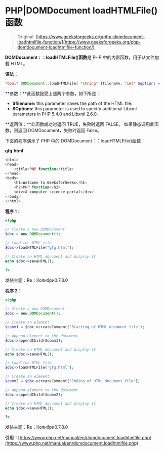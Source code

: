 # PHP|DOMDocument loadHTMLFile()函数

> Original: [https://www.geeksforgeeks.org/php-domdocument-loadhtmlfile-function/](https://www.geeksforgeeks.org/php-domdocument-loadhtmlfile-function/)

**DOMDocument：：loadHTMLFile()函数**是 PHP 中的内置函数，用于从文件加载 HTML。

**语法：**

```php
*bool* DOMDocument::loadHTMLFile( *string* $filename, *int* $options = 0 )
```

**参数：**此函数接受上述两个参数，如下所述：

*   **$filename:** this parameter saves the path of the HTML file.
*   **$Options:** this parameter is used to specify additional Libxml parameters in PHP 5.4.0 and Libxml 2.6.0.

**返回值：**此函数成功时返回 TRUE，失败时返回 FALSE。 如果静态调用此函数，则返回 DOMDocument，失败时返回 False。

下面的程序演示了 PHP 中的 DOMDocument：：loadHTMLFile()函数：

**gfg.html**

```php
<html>
<head>
    <title>PHP function</title>
</head>
<body>
    <h1>Welcome to GeeksforGeeks</h1>
    <h2>PHP function</h2>
    <div>A computer science portal</div>
</body>    
</html>
```

**程序 1：**

```php
<?php

// Create a new DOMDocument
$doc = new DOMDocument();

// Load the HTML file
$doc->loadHTMLFile("gfg.html");

// Create an HTML document and display it
echo $doc->saveHTML();

?>
```

发帖主题：Re：Колибри0.7.8.0

**程序 2：**

```php
<?php

// Create a new DOMDocument
$doc = new DOMDocument();

// Create an element
$comm1 = $doc->createComment('Starting of HTML document file');

// Append element to the document
$doc->appendChild($comm1);

// Create an HTML document and display it
echo $doc->saveHTML();

// Load the HTML file
$doc->loadHTMLFile('gfg.html');

// Create an element
$comm2 = $doc->createComment('Ending of HTML document file');

// Append element to the document
$doc->appendChild($comm2);

// Create an HTML document and display it
echo $doc->saveHTML();

?>
```

发帖主题：Re：Колибри0.7.8.0

**引用：**[https://www.php.net/manual/en/domdocument.loadhtmlfile.php](https://www.php.net/manual/en/domdocument.loadhtmlfile.php)